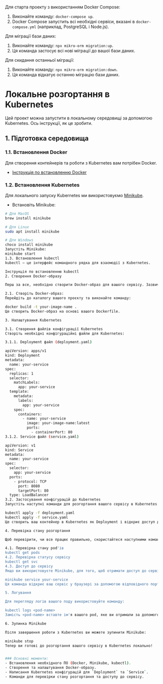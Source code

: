 Для старта проекту з використанням Docker Compose:
1. Виконайте команду: `docker-compose up`.
2. Docker Compose запустить всі необхідні сервіси, вказані в `docker-compose.yml` (наприклад, PostgreSQL і Node.js).

Для міграції бази даних:
1. Виконайте команду: `npx mikro-orm migration:up`.
2. Ця команда застосує всі нові міграції до вашої бази даних.

Для скидання останньої міграції:
1. Виконайте команду: `npx mikro-orm migration:down`.
2. Ця команда відкатує останню міграцію бази даних.


# Локальне розгортання в Kubernetes

Цей проект можна запустити в локальному середовищі за допомогою Kubernetes. Ось інструкції, як це зробити.

## 1. Підготовка середовища

### 1.1. Встановлення Docker

Для створення контейнерів та роботи з Kubernetes вам потрібен Docker.

- [Інструкція по встановленню Docker](https://docs.docker.com/get-docker/)

### 1.2. Встановлення Kubernetes

Для локального запуску Kubernetes ми використовуємо [Minikube](https://minikube.sigs.k8s.io/docs/).

- Встановіть Minikube:

```bash
# Для MacOS
brew install minikube

# Для Linux
sudo apt install minikube

# Для Windows
choco install minikube
Запустіть Minikube:
minikube start
1.3. Встановлення kubectl
kubectl — це інтерфейс командного рядка для взаємодії з Kubernetes.

Інструкція по встановленню kubectl
2. Створення Docker-образу

Перш за все, необхідно створити Docker-образ для вашого сервісу. Зазвичай для цього використовується файл Dockerfile.

2.1. Створіть Docker-образ:
Перейдіть до каталогу вашого проєкту та виконайте команду:

docker build -t your-image-name .
Це створить Docker-образ на основі вашого Dockerfile.

3. Налаштування Kubernetes

3.1. Створення файлів конфігурації Kubernetes
Створіть необхідні конфігураційні файли для Kubernetes:

3.1.1. Deployment файл (deployment.yaml)

apiVersion: apps/v1
kind: Deployment
metadata:
  name: your-service
spec:
  replicas: 1
  selector:
    matchLabels:
      app: your-service
  template:
    metadata:
      labels:
        app: your-service
    spec:
      containers:
        - name: your-service
          image: your-image-name:latest
          ports:
            - containerPort: 80
3.1.2. Service файл (service.yaml)

apiVersion: v1
kind: Service
metadata:
  name: your-service
spec:
  selector:
    app: your-service
  ports:
    - protocol: TCP
      port: 8080
      targetPort: 80
  type: LoadBalancer
3.2. Застосування конфігурацій до Kubernetes
Запустіть наступні команди для розгортання вашого сервісу в Kubernetes:

kubectl apply -f deployment.yaml
kubectl apply -f service.yaml
Це створить ваш контейнер в Kubernetes як Deployment і відкриє доступ до нього через сервіс.

4. Перевірка стану розгортання

Щоб перевірити, чи все працює правильно, скористайтеся наступними командами:

4.1. Перевірка стану pod'ів
kubectl get pods
4.2. Перевірка статусу сервісу
kubectl get svc
4.3. Доступ до сервісу
Якщо ви використовуєте Minikube, для того, щоб отримати доступ до сервісу в локальному середовищі, вам потрібно використати команду:

minikube service your-service
Ця команда відкриє ваш сервіс у браузері за допомогою відповідного порту.

5. Логування

Для перегляду логів вашого поду використовуйте команду:

kubectl logs <pod-name>
Замість <pod-name> вставте ім'я вашого pod, яке ви отримали за допомогою команди kubectl get pods.

6. Зупинка Minikube

Після завершення роботи з Kubernetes ви можете зупинити Minikube:

minikube stop
Тепер ви готові до розгортання вашого сервісу в Kubernetes локально!


### Основні моменти:
- Встановлення необхідного ПО (Docker, Minikube, kubectl).
- Створення та налаштування Docker-образу.
- Написання Kubernetes конфігурацій для `Deployment` та `Service`.
- Команди для перевірки стану розгортання та доступу до сервісу.